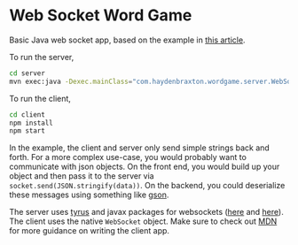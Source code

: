 # Web Socket Word Game

Basic Java web socket app, based on the example in [this article](https://blog.openshift.com/how-to-build-java-websocket-applications-using-the-jsr-356-api/).

To run the server,

```bash
cd server
mvn exec:java -Dexec.mainClass="com.haydenbraxton.wordgame.server.WebSocketServer"
```

To run the client,

```bash
cd client
npm install
npm start
```

In the example, the client and server only send simple strings back and forth. For a more complex use-case, you would probably want to communicate with json objects. On the front end, you would build up your object and then pass it to the server via `socket.send(JSON.stringify(data))`. On the backend, you could deserialize these messages using something like [gson](https://github.com/google/gson).

The server uses [tyrus](https://tyrus-project.github.io/) and javax packages for websockets ([here](https://docs.oracle.com/javaee/7/api/javax/websocket/server/package-summary.html) and [here](https://docs.oracle.com/javaee/7/api/javax/websocket/package-summary.html)). The client uses the native `WebSocket` object. Make sure to check out [MDN](https://developer.mozilla.org/en-US/docs/Web/API/WebSockets_API/Writing_WebSocket_client_applications) for more guidance on writing the client app.
